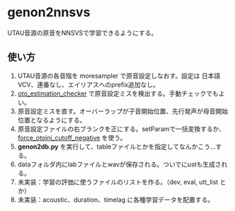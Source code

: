 # genon2nnsvs
 UTAU音源の原音をNNSVSで学習できるようにする。

## 使い方

1. UTAU音源の各音階を moresampler で原音設定しなおす。設定は 日本語VCV、連番なし、エイリアスへのprefix追加なし。
2. [oto_estimation_checker](https://github.com/oatsu-gh/oto_estimation_checker) で原音設定ミスを検出する。手動チェックでもよい。
3. 原音設定ミスを直す。オーバーラップが子音開始位置、先行発声が母音開始位置となるようにする。
4. 原音設定ファイルの右ブランクを正にする。setParamで一括変換するか、[force_otoini_cutoff_negative](https://github.com/oatsu-gh/oto2lab/tree/master/tool/force_otoini_cutoff_negative) を使う。
5. **genon2db.py** を実行して、tableファイルとかを指定してなんかこう…する。
6. dataフォルダ内にlabファイルとwavが保存される。ついでにustも生成される。
7. 未実装：学習の評価に使うファイルのリストを作る。（dev, eval, utt_list とか）
8. 未実装：acoustic、duration、timelag に各種学習データを配置する。